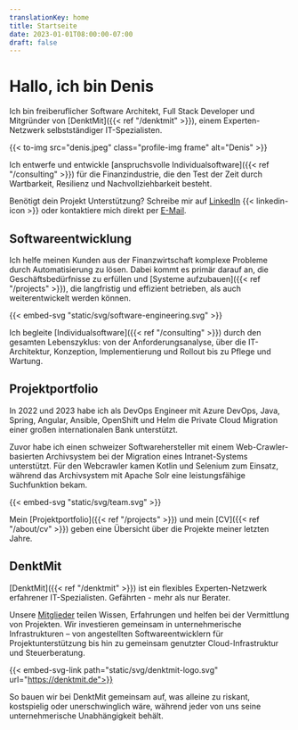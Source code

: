 ```yaml
---
translationKey: home
title: Startseite
date: 2023-01-01T08:00:00-07:00
draft: false
---
```


# Hallo, ich bin Denis
Ich bin freiberuflicher Software Architekt, Full Stack Developer und Mitgründer von [DenktMit]({{< ref "/denktmit" >}}), einem Experten-Netzwerk selbstständiger IT-Spezialisten.

{{< to-img src="denis.jpeg" class="profile-img frame" alt="Denis" >}}

Ich entwerfe und entwickle [anspruchsvolle Individualsoftware]({{< ref "/consulting" >}}) für die Finanzindustrie, die den Test der Zeit durch Wartbarkeit, Resilienz und Nachvollziehbarkeit besteht.

Benötigt dein Projekt Unterstützung? Schreibe mir auf [LinkedIn](https://www.linkedin.com/in/dmalolepszy) 
{{< linkedin-icon >}}&nbsp;oder kontaktiere mich direkt per [E-Mail](mailto:kontakt@dmalo.de).


## Softwareentwicklung
Ich helfe meinen Kunden aus der Finanzwirtschaft komplexe Probleme durch Automatisierung zu lösen. Dabei kommt es primär darauf an, die Geschäftsbedürfnisse zu erfüllen und [Systeme aufzubauen]({{< ref "/projects" >}}), die langfristig und effizient betrieben, als auch weiterentwickelt werden können.

{{< embed-svg "static/svg/software-engineering.svg" >}}

Ich begleite [Individualsoftware]({{< ref "/consulting" >}}) durch den gesamten Lebenszyklus: von der Anforderungsanalyse, über die IT-Architektur, Konzeption, Implementierung und Rollout bis zu Pflege und Wartung.


## Projektportfolio
In 2022 und 2023 habe ich als DevOps Engineer mit Azure DevOps, Java, Spring, Angular, Ansible, OpenShift und Helm die Private Cloud Migration einer großen internationalen Bank unterstützt.

Zuvor habe ich einen schweizer Softwarehersteller mit einem Web-Crawler-basierten Archivsystem bei der Migration eines Intranet-Systems unterstützt. Für den Webcrawler kamen Kotlin und Selenium zum Einsatz, während das Archivsystem mit Apache Solr eine leistungsfähige Suchfunktion bekam.

{{< embed-svg "static/svg/team.svg" >}}

Mein [Projektportfolio]({{< ref "/projects" >}}) und mein [CV]({{< ref "/about/cv" >}}) geben eine Übersicht über die Projekte meiner letzten Jahre. 


## DenktMit
[DenktMit]({{< ref "/denktmit" >}}) ist ein flexibles Experten-Netzwerk erfahrener IT-Spezialisten. Gefährten - mehr als nur Berater.

Unsere [Mitglieder](https://denktmit.de/team/) teilen Wissen, Erfahrungen und helfen bei der Vermittlung von Projekten. Wir investieren gemeinsam in unternehmerische Infrastrukturen – von angestellten Softwareentwicklern für Projektunterstützung bis hin zu gemeinsam genutzter Cloud-Infrastruktur und Steuerberatung.

{{< embed-svg-link path="static/svg/denktmit-logo.svg" url="https://denktmit.de">}}

So bauen wir bei DenktMit gemeinsam auf, was alleine zu riskant, kostspielig oder unerschwinglich wäre, während jeder von uns seine unternehmerische Unabhängigkeit behält.
